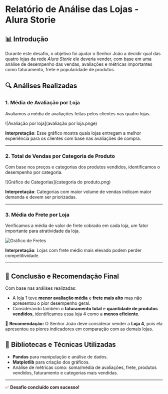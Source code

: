 
# Relatório de Análise das Lojas - Alura Storie

## 📊 Introdução
Durante este desafio, o objetivo foi ajudar o Senhor João a decidir qual das quatro lojas da rede *Alura Storie* ele deveria vender, com base em uma análise de desempenho das vendas, avaliações e métricas importantes como faturamento, frete e popularidade de produtos.

## 🔍 Análises Realizadas

### 1. Média de Avaliação por Loja
Avaliamos a média de avaliações feitas pelos clientes nas quatro lojas.

![Avaliação por loja](avaliação por loja.pnge)

**Interpretação**: Esse gráfico mostra quais lojas entregam a melhor experiência para os clientes com base nas avaliações de compra.

---

### 2. Total de Vendas por Categoria de Produto
Com base nos preços e categorias dos produtos vendidos, identificamos o desempenho por categoria.

![Gráfico de Categorias](categoria do produto.png)

**Interpretação**: Categorias com maior volume de vendas indicam maior demanda e devem ser priorizadas.

---

### 3. Média do Frete por Loja
Verificamos a média de valor de frete cobrado em cada loja, um fator importante para atratividade da loja.

![Gráfico de Fretes](grafico_fretes.png)

**Interpretação**: Lojas com frete médio mais elevado podem perder competitividade.

---

## 📌 Conclusão e Recomendação Final
Com base nas análises realizadas:

- A loja 1 teve **menor avaliação média** e **frete mais alto** mas não apresentou o pior desempenho geral.
- Considerando também o **faturamento total** e **quantidade de produtos vendidos**, identificamos essa loja 4 como a **menos eficiente**.

🔽 **Recomendação:** O Senhor João deve considerar vender a **Loja 4**, pois ela apresentou os piores indicadores em comparação com as demais lojas.

## 📁 Bibliotecas e Técnicas Utilizadas
- **Pandas** para manipulação e análise de dados.
- **Matplotlib** para criação dos gráficos.
- Análise de métricas como: soma/média de avaliações, frete, produtos vendidos, faturamento e categorias mais vendidas.

---

✅ **Desafio concluído com sucesso!**

